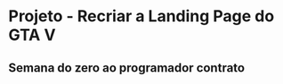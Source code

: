 <h1> Projeto - Recriar a Landing Page do GTA V </h1>
<h2> Semana do zero ao programador contrato </h2>

